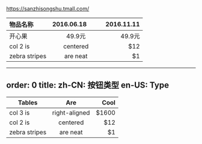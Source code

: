 https://sanzhisongshu.tmall.com/
 
 
|物品名称         | 2016.06.18         | 2016.11.11  |
| ------------- |:-------------:| -----:|
| 开心果      | 49.9元 | 49.9元 |
| col 2 is      | centered      |   $12 |
| zebra stripes | are neat      |    $1 |

  
  ---
order: 0
title:
  zh-CN: 按钮类型
  en-US: Type
---

  
  | Tables        | Are           | Cool  |
| ------------- |:-------------:| -----:|
| col 3 is      | right-aligned | $1600 |
| col 2 is      | centered      |   $12 |
| zebra stripes | are neat      |    $1 |
  
